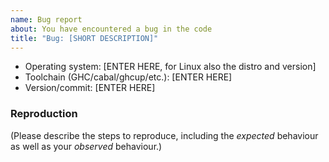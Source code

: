 ```yaml
---
name: Bug report
about: You have encountered a bug in the code
title: "Bug: [SHORT DESCRIPTION]"
---
```


* Operating system: [ENTER HERE, for Linux also the distro and version]
* Toolchain (GHC/cabal/ghcup/etc.): [ENTER HERE]
* Version/commit: [ENTER HERE]

### Reproduction

(Please describe the steps to reproduce, including the _expected_ behaviour as well as your _observed_ behaviour.)
